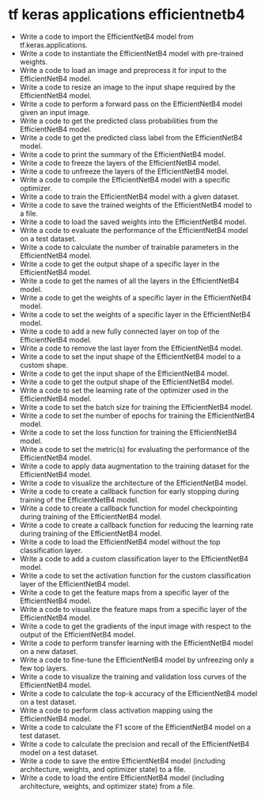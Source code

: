 # tf keras applications efficientnetb4

- Write a code to import the EfficientNetB4 model from tf.keras.applications.
- Write a code to instantiate the EfficientNetB4 model with pre-trained weights.
- Write a code to load an image and preprocess it for input to the EfficientNetB4 model.
- Write a code to resize an image to the input shape required by the EfficientNetB4 model.
- Write a code to perform a forward pass on the EfficientNetB4 model given an input image.
- Write a code to get the predicted class probabilities from the EfficientNetB4 model.
- Write a code to get the predicted class label from the EfficientNetB4 model.
- Write a code to print the summary of the EfficientNetB4 model.
- Write a code to freeze the layers of the EfficientNetB4 model.
- Write a code to unfreeze the layers of the EfficientNetB4 model.
- Write a code to compile the EfficientNetB4 model with a specific optimizer.
- Write a code to train the EfficientNetB4 model with a given dataset.
- Write a code to save the trained weights of the EfficientNetB4 model to a file.
- Write a code to load the saved weights into the EfficientNetB4 model.
- Write a code to evaluate the performance of the EfficientNetB4 model on a test dataset.
- Write a code to calculate the number of trainable parameters in the EfficientNetB4 model.
- Write a code to get the output shape of a specific layer in the EfficientNetB4 model.
- Write a code to get the names of all the layers in the EfficientNetB4 model.
- Write a code to get the weights of a specific layer in the EfficientNetB4 model.
- Write a code to set the weights of a specific layer in the EfficientNetB4 model.
- Write a code to add a new fully connected layer on top of the EfficientNetB4 model.
- Write a code to remove the last layer from the EfficientNetB4 model.
- Write a code to set the input shape of the EfficientNetB4 model to a custom shape.
- Write a code to get the input shape of the EfficientNetB4 model.
- Write a code to get the output shape of the EfficientNetB4 model.
- Write a code to set the learning rate of the optimizer used in the EfficientNetB4 model.
- Write a code to set the batch size for training the EfficientNetB4 model.
- Write a code to set the number of epochs for training the EfficientNetB4 model.
- Write a code to set the loss function for training the EfficientNetB4 model.
- Write a code to set the metric(s) for evaluating the performance of the EfficientNetB4 model.
- Write a code to apply data augmentation to the training dataset for the EfficientNetB4 model.
- Write a code to visualize the architecture of the EfficientNetB4 model.
- Write a code to create a callback function for early stopping during training of the EfficientNetB4 model.
- Write a code to create a callback function for model checkpointing during training of the EfficientNetB4 model.
- Write a code to create a callback function for reducing the learning rate during training of the EfficientNetB4 model.
- Write a code to load the EfficientNetB4 model without the top classification layer.
- Write a code to add a custom classification layer to the EfficientNetB4 model.
- Write a code to set the activation function for the custom classification layer of the EfficientNetB4 model.
- Write a code to get the feature maps from a specific layer of the EfficientNetB4 model.
- Write a code to visualize the feature maps from a specific layer of the EfficientNetB4 model.
- Write a code to get the gradients of the input image with respect to the output of the EfficientNetB4 model.
- Write a code to perform transfer learning with the EfficientNetB4 model on a new dataset.
- Write a code to fine-tune the EfficientNetB4 model by unfreezing only a few top layers.
- Write a code to visualize the training and validation loss curves of the EfficientNetB4 model.
- Write a code to calculate the top-k accuracy of the EfficientNetB4 model on a test dataset.
- Write a code to perform class activation mapping using the EfficientNetB4 model.
- Write a code to calculate the F1 score of the EfficientNetB4 model on a test dataset.
- Write a code to calculate the precision and recall of the EfficientNetB4 model on a test dataset.
- Write a code to save the entire EfficientNetB4 model (including architecture, weights, and optimizer state) to a file.
- Write a code to load the entire EfficientNetB4 model (including architecture, weights, and optimizer state) from a file.